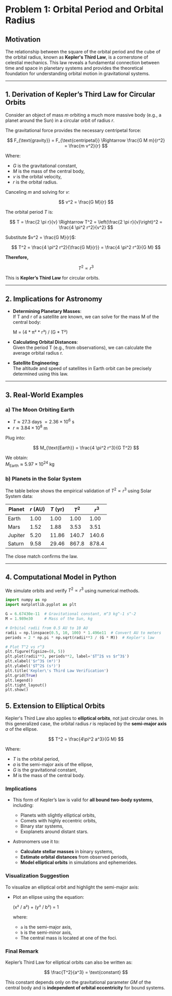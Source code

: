 # Problem 1: Orbital Period and Orbital Radius

## Motivation

The relationship between the square of the orbital period and the cube of the orbital radius, known as **Kepler's Third Law**, is a cornerstone of celestial mechanics. This law reveals a fundamental connection between time and space in planetary systems and provides the theoretical foundation for understanding orbital motion in gravitational systems.

---

## 1. Derivation of Kepler’s Third Law for Circular Orbits

Consider an object of mass $m$ orbiting a much more massive body (e.g., a planet around the Sun) in a circular orbit of radius $r$.

The gravitational force provides the necessary centripetal force:

$$
F_{\text{gravity}} = F_{\text{centripetal}} \Rightarrow \frac{G M m}{r^2} = \frac{m v^2}{r}
$$

Where:

- $G$ is the gravitational constant,  
- $M$ is the mass of the central body,  
- $v$ is the orbital velocity,  
- $r$ is the orbital radius.

Canceling $m$ and solving for $v$:

$$
v^2 = \frac{G M}{r}
$$

The orbital period $T$ is:

$$
T = \frac{2 \pi r}{v} \Rightarrow T^2 = \left(\frac{2 \pi r}{v}\right)^2 = \frac{4 \pi^2 r^2}{v^2}
$$

Substitute $v^2 = \frac{G M}{r}$:

$$
T^2 = \frac{4 \pi^2 r^2}{\frac{G M}{r}} = \frac{4 \pi^2 r^3}{G M}
$$

**Therefore,**

$$
T^2 \propto r^3
$$

This is **Kepler’s Third Law** for circular orbits.

---

## 2. Implications for Astronomy

- **Determining Planetary Masses**:  
  If T and r of a satellite are known, we can solve for the mass M of the central body:

  M = (4 * π² * r³) / (G * T²)

- **Calculating Orbital Distances**:  
  Given the period T (e.g., from observations), we can calculate the average orbital radius r.

- **Satellite Engineering**:  
  The altitude and speed of satellites in Earth orbit can be precisely determined using this law.

---

## 3. Real-World Examples

### a) The Moon Orbiting Earth

- $T \approx 27.3$ days $= 2.36 \times 10^6$ s  
- $r \approx 3.84 \times 10^8$ m

Plug into:

$$
M_{\text{Earth}} = \frac{4 \pi^2 r^3}{G T^2}
$$

We obtain:  
$M_{\text{Earth}} \approx 5.97 \times 10^{24}$ kg

### b) Planets in the Solar System

The table below shows the empirical validation of $T^2 \propto r^3$ using Solar System data:

| Planet  | $r$ (AU) | $T$ (yr) | $T^2$  | $r^3$  |
|---------|----------|----------|--------|--------|
| Earth   | 1.00     | 1.00     | 1.00   | 1.00   |
| Mars    | 1.52     | 1.88     | 3.53   | 3.51   |
| Jupiter | 5.20     | 11.86    | 140.7  | 140.6  |
| Saturn  | 9.58     | 29.46    | 867.8  | 878.4  |

The close match confirms the law.

---

## 4. Computational Model in Python

We simulate orbits and verify $T^2 \propto r^3$ using numerical methods.

```python
import numpy as np
import matplotlib.pyplot as plt

G = 6.67430e-11  # Gravitational constant, m^3 kg^-1 s^-2
M = 1.989e30     # Mass of the Sun, kg

# Orbital radii from 0.5 AU to 10 AU
radii = np.linspace(0.5, 10, 100) * 1.496e11  # Convert AU to meters
periods = 2 * np.pi * np.sqrt(radii**3 / (G * M))  # Kepler's law

# Plot T^2 vs r^3
plt.figure(figsize=(8, 5))
plt.plot(radii**3, periods**2, label='$T^2$ vs $r^3$')
plt.xlabel('$r^3$ (m³)')
plt.ylabel('$T^2$ (s²)')
plt.title('Kepler\'s Third Law Verification')
plt.grid(True)
plt.legend()
plt.tight_layout()
plt.show()
```
## 5. Extension to Elliptical Orbits

Kepler's Third Law also applies to **elliptical orbits**, not just circular ones. In this generalized case, the orbital radius $r$ is replaced by the **semi-major axis** $a$ of the ellipse.

$$
T^2 = \frac{4\pi^2 a^3}{G M}
$$

Where:

- $T$ is the orbital period,
- $a$ is the semi-major axis of the ellipse,
- $G$ is the gravitational constant,
- $M$ is the mass of the central body.

### Implications

- This form of Kepler’s law is valid for **all bound two-body systems**, including:
  - Planets with slightly elliptical orbits,
  - Comets with highly eccentric orbits,
  - Binary star systems,
  - Exoplanets around distant stars.

- Astronomers use it to:
  - **Calculate stellar masses** in binary systems,
  - **Estimate orbital distances** from observed periods,
  - **Model elliptical orbits** in simulations and ephemerides.

### Visualization Suggestion

To visualize an elliptical orbit and highlight the semi-major axis:

- Plot an ellipse using the equation:

  (x² / a²) + (y² / b²) = 1

  where:
  - `a` is the semi-major axis,
  - `b` is the semi-minor axis,
  - The central mass is located at one of the foci.


### Final Remark

Kepler’s Third Law for elliptical orbits can also be written as:

$$
\frac{T^2}{a^3} = \text{constant}
$$

This constant depends only on the gravitational parameter $GM$ of the central body and is **independent of orbital eccentricity** for bound systems.

